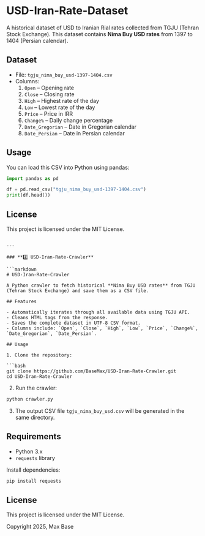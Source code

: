 # USD-Iran-Rate-Dataset

A historical dataset of USD to Iranian Rial rates collected from TGJU (Tehran Stock Exchange). This dataset contains **Nima Buy USD rates** from 1397 to 1404 (Persian calendar).

## Dataset

- File: `tgju_nima_buy_usd-1397-1404.csv`
- Columns:
  1. `Open` – Opening rate
  2. `Close` – Closing rate
  3. `High` – Highest rate of the day
  4. `Low` – Lowest rate of the day
  5. `Price` – Price in IRR
  6. `Change%` – Daily change percentage
  7. `Date_Gregorian` – Date in Gregorian calendar
  8. `Date_Persian` – Date in Persian calendar

## Usage

You can load this CSV into Python using pandas:

```python
import pandas as pd

df = pd.read_csv("tgju_nima_buy_usd-1397-1404.csv")
print(df.head())
````

## License

This project is licensed under the MIT License.

````

---

### **2️⃣ USD-Iran-Rate-Crawler**

```markdown
# USD-Iran-Rate-Crawler

A Python crawler to fetch historical **Nima Buy USD rates** from TGJU (Tehran Stock Exchange) and save them as a CSV file. 

## Features

- Automatically iterates through all available data using TGJU API.
- Cleans HTML tags from the response.
- Saves the complete dataset in UTF-8 CSV format.
- Columns include: `Open`, `Close`, `High`, `Low`, `Price`, `Change%`, `Date_Gregorian`, `Date_Persian`.

## Usage

1. Clone the repository:

```bash
git clone https://github.com/BaseMax/USD-Iran-Rate-Crawler.git
cd USD-Iran-Rate-Crawler
````

2. Run the crawler:

```bash
python crawler.py
```

3. The output CSV file `tgju_nima_buy_usd.csv` will be generated in the same directory.

## Requirements

* Python 3.x
* `requests` library

Install dependencies:

```bash
pip install requests
```

## License

This project is licensed under the MIT License.

Copyright 2025, Max Base
